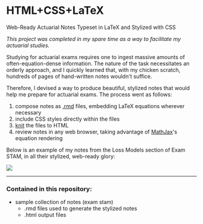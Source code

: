 # HTML+CSS+LaTeX
Web-Ready Actuarial Notes Typeset in LaTeX and Stylized with CSS

*This project was completed in my spare time as a way to facilitate my actuarial studies.*

Studying for actuarial exams requires one to ingest massive amounts of often-equation-dense information. The nature of the task necessitates an orderly approach, and I quickly learned that, with my chicken scratch, hundreds of pages of hand-written notes wouldn't suffice.

Therefore, I devised a way to produce beautiful, stylized notes that would help me prepare for actuarial exams. The process went as follows:

1) compose notes as [.rmd](https://rmarkdown.rstudio.com/) files, embedding LaTeX equations wherever necessary
2) include CSS styles directly within the files 
3) [knit](https://en.wikipedia.org/wiki/Knitr#:~:text=knitr%20is%20an%20engine%20for,%2C%20AsciiDoc%2C%20and%20reStructuredText%20documents.) the files to HTML
4) review notes in any web browser, taking advantage of [MathJax](https://www.mathjax.org)'s equation rendering

Below is an example of my notes from the Loss Models section of Exam STAM, in all their stylized, web-ready glory:

![](https://github.com/JosephKnittel/HTML-CSS-LaTeX/blob/main/Images/notes_demo.gif?raw=true)

<hr>

### Contained in this repository:
- sample collection of notes (exam stam)
  - .rmd files used to generate the stylized notes
  - .html output files
